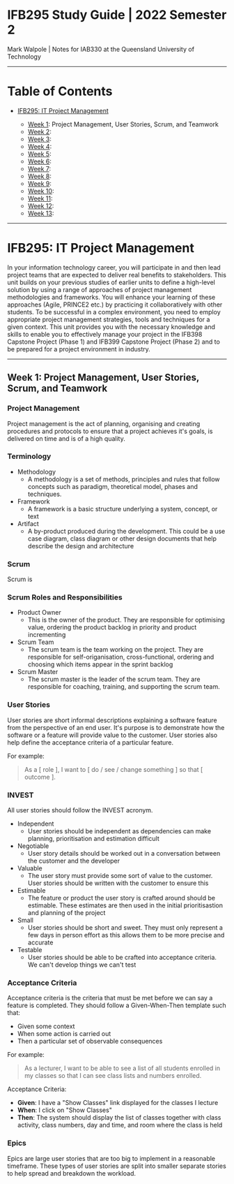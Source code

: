 # IFB295 Study Guide | 2022 Semester 2

Mark Walpole | Notes for IAB330 at the Queensland University of Technology

<hr />

<h1>Table of Contents</h1>
<ul>
	<li><a href="#IFB295">IFB295: IT Project Management</a></li>
	<ul>
		<li><a href="#week1">Week 1</a>: Project Management, User Stories, Scrum, and Teamwork</li>
		<li><a href="#week2">Week 2</a>: </li>
		<li><a href="#week3">Week 3</a>: </li>
		<li><a href="#week4">Week 4</a>: </li>
		<li><a href="#week5">Week 5</a>: </li>
		<li><a href="#week6">Week 6</a>: </li>
		<li><a href="#week7">Week 7</a>: </li>
		<li><a href="#week8">Week 8</a>: </li>
		<li><a href="#week9">Week 9</a>: </li>
		<li><a href="#week10">Week 10</a>: </li>
		<li><a href="#week11">Week 11</a>: </li>
		<li><a href="#week12">Week 12</a>: </li>
		<li><a href="#week13">Week 13</a>: </li>
	</ul>
</ul>

<hr /> 

<h1 id="IFB295">IFB295: IT Project Management</h1>
<p>In your information technology career, you will participate in and then lead project teams that are expected to deliver real benefits to stakeholders. This unit builds on your previous studies of earlier units to define a high-level solution by using a range of approaches of project management methodologies and frameworks. You will enhance your learning of these approaches (Agile, PRINCE2 etc.) by practicing it collaboratively with other students. To be successful in a complex environment, you need to employ appropriate project management strategies, tools and techniques for a given context. This unit provides you with the necessary knowledge and skills to enable you to effectively manage your project in the IFB398 Capstone Project (Phase 1) and IFB399 Capstone Project (Phase 2) and to be prepared for a project environment in industry. </p>

<hr /> 

<h2 id="week1">Week 1: Project Management, User Stories, Scrum, and Teamwork</h2>

### Project Management
Project management is the act of planning, organising and creating procedures and protocols to ensure that a project achieves it's goals, is delivered on time and is of a high quality.

### Terminology
- Methodology
  - A methodology is a set of methods, principles and rules that follow concepts such as paradigm, theoretical model, phases and techniques.
- Framework
  - A framework is a basic structure underlying a system, concept, or text
- Artifact
  - A by-product produced during the development. This could be a use case diagram, class diagram or other design documents that help describe the design and architecture

### Scrum
Scrum is

### Scrum Roles and Responsibilities
- Product Owner
  - This is the owner of the product. They are responsible for optimising value, ordering the product backlog in priority and product incrementing
- Scrum Team
  - The scrum team is the team working on the project. They are responsible for self-origanisation, cross-functional, ordering and choosing which items appear in the sprint backlog
- Scrum Master
  - The scrum master is the leader of the scrum team. They are responsible for coaching, training, and supporting the scrum team.

### User Stories
User stories are short informal descriptions explaining a software feature from the perspective of an end user. It's purpose is to demonstrate how the software or a feature will provide value to the customer. User stories also help define the acceptance criteria of a particular feature.

For example:
> As a [ role ], I want to [ do / see / change something ] so that [ outcome ].

### INVEST
All user stories should follow the INVEST acronym.

- Independent
  - User stories should be independent as dependencies can make planning, prioritisation and estimation difficult
- Negotiable
  - User story details should be worked out in a conversation between the customer and the developer
- Valuable
  - The user story must provide some sort of value to the customer. User stories should be written with the customer to ensure this
- Estimable
  - The feature or product the user story is crafted around should be estimable. These estimates are then used in the initial prioritisastion and planning of the project 
- Small
  - User stories should be short and sweet. They must only represent a few days in person effort as this allows them to be more precise and accurate
- Testable
  - User stories should be able to be crafted into acceptance criteria. We can't develop things we can't test

### Acceptance Criteria
Acceptance criteria is the criteria that must be met before we can say a feature is completed. They should follow a Given-When-Then template such that:
- Given some context
- When some action is carried out
- Then a particular set of observable consequences

For example:
> As a lecturer, I want to be able to see a list of all students enrolled in my classes so that I can see class lists and numbers enrolled.

Acceptance Criteria:
- **Given**: I have a "Show Classes" link displayed for the classes I lecture
- **When**: I click on "Show Classes"
- **Then**: The system should display the list of classes together with class activity, class numbers, day and time, and room where the class is held

### Epics
Epics are large user stories that are too big to implement in a reasonable timeframe. These types of user stories are split into smaller separate stories to help spread and breakdown the workload.